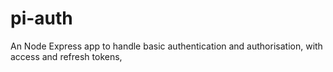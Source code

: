 # pi-auth
An Node Express app to handle basic authentication and authorisation, with access and refresh tokens,
